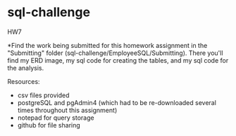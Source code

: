 # sql-challenge
HW7

*Find the work being submitted for this homework assignment in the "Submitting" folder (sql-challenge/EmployeeSQL/Submitting). There you'll find my ERD image, my sql code for creating the tables, and my sql code for the analysis. 

Resources:
- csv files provided
- postgreSQL and pgAdmin4 (which had to be re-downloaded several times throughout this assignment)
- notepad for query storage
- github for file sharing
